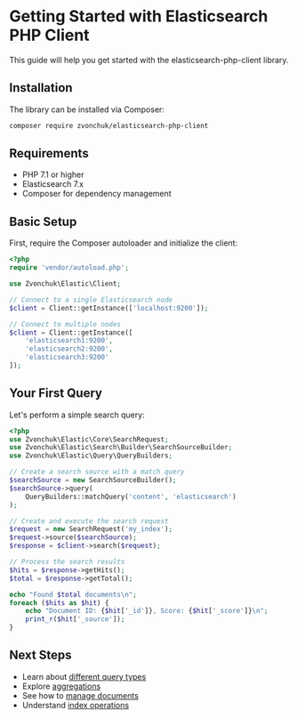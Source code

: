 # Getting Started with Elasticsearch PHP Client

This guide will help you get started with the elasticsearch-php-client library.

## Installation

The library can be installed via Composer:

```bash
composer require zvonchuk/elasticsearch-php-client
```

## Requirements

- PHP 7.1 or higher
- Elasticsearch 7.x
- Composer for dependency management

## Basic Setup

First, require the Composer autoloader and initialize the client:

```php
<?php
require 'vendor/autoload.php';

use Zvonchuk\Elastic\Client;

// Connect to a single Elasticsearch node
$client = Client::getInstance(['localhost:9200']);

// Connect to multiple nodes
$client = Client::getInstance([
    'elasticsearch1:9200',
    'elasticsearch2:9200',
    'elasticsearch3:9200'
]);
```

## Your First Query

Let's perform a simple search query:

```php
<?php
use Zvonchuk\Elastic\Core\SearchRequest;
use Zvonchuk\Elastic\Search\Builder\SearchSourceBuilder;
use Zvonchuk\Elastic\Query\QueryBuilders;

// Create a search source with a match query
$searchSource = new SearchSourceBuilder();
$searchSource->query(
    QueryBuilders::matchQuery('content', 'elasticsearch')
);

// Create and execute the search request
$request = new SearchRequest('my_index');
$request->source($searchSource);
$response = $client->search($request);

// Process the search results
$hits = $response->getHits();
$total = $response->getTotal();

echo "Found $total documents\n";
foreach ($hits as $hit) {
    echo "Document ID: {$hit['_id']}, Score: {$hit['_score']}\n";
    print_r($hit['_source']);
}
```

## Next Steps

- Learn about [different query types](queries/)
- Explore [aggregations](aggregations/)
- See how to [manage documents](document-operations/)
- Understand [index operations](indices/)
